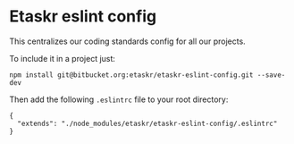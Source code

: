 # Etaskr eslint config

This centralizes our coding standards config for all our projects.

To include it in a project just:

```
npm install git@bitbucket.org:etaskr/etaskr-eslint-config.git --save-dev
```

Then add the following `.eslintrc` file to your root directory:

```
{
  "extends": "./node_modules/etaskr/etaskr-eslint-config/.eslintrc"
}
```